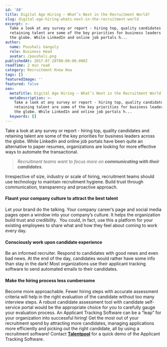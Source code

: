 ```yaml
---
id: '88'
title: Digital Age Hiring – What’s Next in the Recruitment World?
slug: digital-age-hiring-whats-next-in-the-recruitment-world
excerpt: >-
  Take a look at any survey or report - hiring top, quality candidates and
  retaining talent are some of the key priorities for business leaders across
  the globe. While LinkedIn and online job portals h...
author:
  name: Poushali Ganguly
  role: Business Head
  avatar: /poushali.png
publishedAt: 2017-07-28T00:00:00.000Z
readTime: 2 min read
category: Recruitment Know How
tags: []
featuredImage: ''
featured: false
seo:
  metaTitle: Digital Age Hiring – What’s Next in the Recruitment World?
  metaDescription: >-
    Take a look at any survey or report - hiring top, quality candidates and
    retaining talent are some of the key priorities for business leaders across
    the globe. While LinkedIn and online job portals h...
  keywords: []
---
```


Take a look at any survey or report - hiring top, quality candidates and retaining talent are some of the key priorities for business leaders across the globe. While LinkedIn and online job portals have been quite an alternative to paper resumes, organizations are looking for more effective ways to automate the transactional.

> _Recruitment teams want to focus more on **communicating with their candidates**._

<!--more--> Irrespective of size, industry or scale of hiring, recruitment teams should use technology to maintain recruitment hygiene. Build trust through communication, transparency and proactive approach.

#### **Flaunt your company culture to attract the best talent**

Let your brand do the talking. Your company career’s page and social media pages open a window into your company’s culture. It helps the organization build trust and credibility.  You could, in fact, use this a platform for your existing employees to share what and how they feel about coming to work every day.

#### **Consciously work upon candidate experience**

Be an informed recruiter. Respond to candidates with good news and even bad news. At the end of the day, candidates would rather have some info than stay in the dark! Most organizations use their applicant tracking software to send automated emails to their candidates.

#### **Make the hiring process less cumbersome**

Become more approachable. Fewer hiring steps with accurate assessment criteria will help in the right evaluation of the candidate without too many interview steps. A robust candidate assessment tool with candidate self-service portal would be the appropriate choice for you to carefully gauge your evaluation process. An Applicant Tracking Software can be a “leap” for your organization into successful hiring! Get the most out of your recruitment spend by attracting more candidates, managing applications more efficiently and picking out the right candidate, all by using a recruitment software! Contact **[Talentpool](https://www.thetalentpool.ai/contact-recruitment-software-company.html)** for a quick demo of the Applicant Tracking Software.
